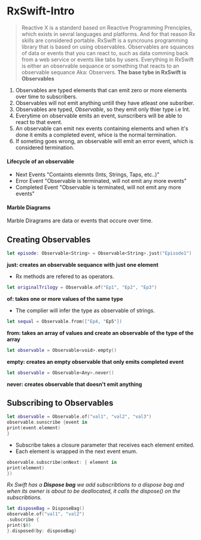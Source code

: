 # RxSwift-Intro
> Reactive X is a standerd based on Reactive Programming Prenciples, which exists in sevral languages and platforms. And for that reason Rx skills are considered portable.
> RxSwift is a syncrouns programming library that is based on using observables. 
> Observables are squances of data or events that you can react to, such as data comming back from a web service or events like tabs by users.
> Everything in RxSwift is either an observable sequance or something that reacts to an observable sequance Aka: Observers.
> **The base tybe in RxSwift is Observables**

1. Observables are typed elements that can emit zero or more elements over time to subscribers.
2. Observables will not emit anything untill they have atleast one subsriber.
3. Observables are typed, *Observable<Int>*, so they emit only thier type i.e Int.
4. Everytime on observable emits an event, sunscribers will be able to react to that event.
5. An observable can emit nex events containing elements and when it's done it emits a completed event, whice is the normal termination.
6. If someting goes wrong, an observable will emit an error event, which is considered termination.
  
#### Lifecycle of an observable
- Next Events "Containts elemnts (Ints, Strings, Taps, etc..)"
- Error Event "Observable is terminated, will not emit any more events"
- Completed Event "Observable is terminated, will not emit any more events"

#### Marble Diagrams
Marble Diragrams are data or events that occure over time. 

## Creating Observables 

```swift
let episode: Observable<String> = Observable<String>.just("Episode1")
```
**just: creates an observable sequance with just one element**
- Rx methods are refered to as operators.


```swift
let originalTrilogy = Observable.of("Ep1", "Ep2", "Ep3")
```
**of: takes one or more values of the same type**
- The complier will infer the type as observable of strings.

```swift 
let sequal = Observable.from(["Ep4, "Ep5"])
```
**from: takes an array of values and create an observable of the type of the array**

```swift
let observable = Observable<void>.empty()
```

**empty: creates an empty observable that only emits completed event**

```swift
let observable = Observable<Any>.never()
```

**never: creates observable that doesn't emit anything**

## Subscribing to Observables

```swift
let observable = Observable.of("val1", "val2", "val3")
observable.sunscribe {event in 
print(event.element)
}
```

- Subscribe takes a closure parameter that receives each element emited.
- Each element is wrapped in the next event enum.

```swift
observable.subscribe(onNext: { element in 
print(element)
})
```

*Rx Swift has a **Dispose bag** we add subscribtions to a dispose bag and when its owner is about to be deallocated, it calls the dispose() on the subscribtions.*

```swift
let disposeBag = DisposeBag()
observable.of("val1", "val2")
.subscribe {
print($0)
}.disposed(by: disposeBag)
```
